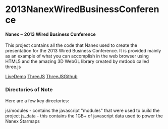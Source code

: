 2013NanexWiredBusinessConference
================================

#### Nanex ~ 2013 Wired Business Conference ####

This project contains all the code that Nanex used to create the presentation for the 2013 Wired Business Conference. It is provided mainly as an example of what you can accomplish in the web browser using HTML5 and the amazing 3D WebGL library created by mrdoob called three.js

[LiveDemo](http://www.nanex.net/2013~Nanex~WiredBusinessConference)
[ThreeJS](http://threejs.org)
[ThreeJSGithub](http://mrdoob.github.com/three.js)

### Directories of Note ###

Here are a few key directories:

js/modules - contains the javascript "modules" that were used to build the project
js_data - this contains the 1GB+ of javascript data used to power the Nanex Starmaps

